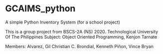 # GCAIMS_python
A simple Python Inventory System (for a school project)

This is a group project from BSCS-2A (NS) 2020. Technological University Of The Philippines
Subject: Object Oriented Programming, Kenjon Tarnate

Members:
Alvarez, Gil Christian C.
Brondial, Kenneth
Piñon, Vince Bryan
